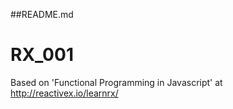 ##README.md

# RX_001

Based on 'Functional Programming in Javascript' at http://reactivex.io/learnrx/




